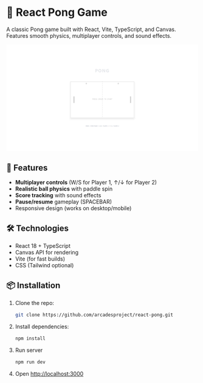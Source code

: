 # 🏓 React Pong Game

A classic Pong game built with React, Vite, TypeScript, and Canvas. Features smooth physics, multiplayer controls, and sound effects.

![Game Screenshot](./screenshot.png) <!-- Add a screenshot later -->

## 🚀 Features

- **Multiplayer controls** (W/S for Player 1, ↑/↓ for Player 2)
- **Realistic ball physics** with paddle spin
- **Score tracking** with sound effects
- **Pause/resume** gameplay (SPACEBAR)
- Responsive design (works on desktop/mobile)

## 🛠️ Technologies

- React 18 + TypeScript
- Canvas API for rendering
- Vite (for fast builds) <!-- Replace with your bundler if different -->
- CSS (Tailwind optional)

## 📦 Installation

1. Clone the repo:

   ```bash
   git clone https://github.com/arcadesproject/react-pong.git

2. Install dependencies:

    ```bash
    npm install

3. Run server

    ```bash
    npm run dev

4. Open <http://localhost:3000>

